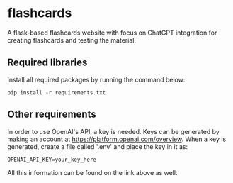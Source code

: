 # flashcards
A flask-based flashcards website with focus on ChatGPT integration for creating flashcards and testing the material.

## Required libraries
Install all required packages by running the command below:
```
pip install -r requirements.txt
```

## Other requirements
In order to use OpenAI's API, a key is needed. Keys can be generated by making an account at https://platform.openai.com/overview.
When a key is generated, create a file called '.env' and place the key in it as:
```
OPENAI_API_KEY=your_key_here
```
All this information can be found on the link above as well.
